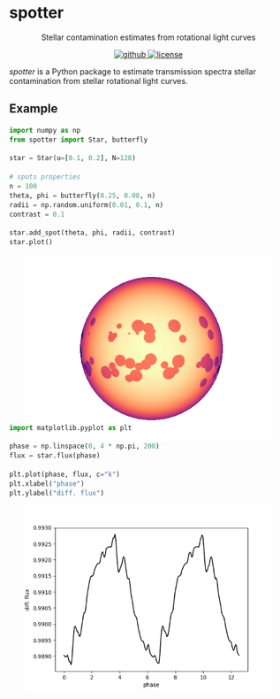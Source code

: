 # spotter

<p align="center">
  Stellar contamination estimates from rotational light curves
  <br>
  <p align="center">
    <a href="https://github.com/lgrcia/spotter">
      <img src="https://img.shields.io/badge/github-lgrcia/spotter-pink.svg?style=flat" alt="github"/>
    </a>
    <a href="LICENCE">
      <img src="https://img.shields.io/badge/license-MIT-lightgray.svg?style=flat" alt="license"/>
    </a>
  </p>
</p>

*spotter* is a Python package to estimate transmission spectra stellar contamination from stellar rotational light curves.

## Example

```python
import numpy as np
from spotter import Star, butterfly

star = Star(u=[0.1, 0.2], N=128)

# spots properties
n = 100
theta, phi = butterfly(0.25, 0.08, n)
radii = np.random.uniform(0.01, 0.1, n)
contrast = 0.1

star.add_spot(theta, phi, radii, contrast)
star.plot()
```

<p align="center" style="margin-bottom:-50px">
    <img src="docs/_static/example_star.png" width="450">
</p>

```python
import matplotlib.pyplot as plt

phase = np.linspace(0, 4 * np.pi, 200)
flux = star.flux(phase)

plt.plot(phase, flux, c="k")
plt.xlabel("phase")
plt.ylabel("diff. flux")
```

<p align="center" style="margin-bottom:-50px">
    <img src="docs/_static/example_lc.png" width="450">
</p>


